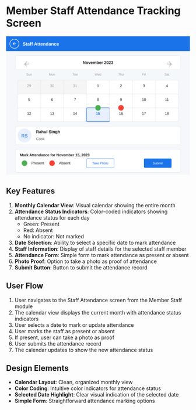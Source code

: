 # Member Staff Attendance Tracking Screen

![Attendance Tracking Screen](attendance_tracking_screen.svg)

## Key Features

1. **Monthly Calendar View**: Visual calendar showing the entire month
2. **Attendance Status Indicators**: Color-coded indicators showing attendance status for each day
   - Green: Present
   - Red: Absent
   - No indicator: Not marked
3. **Date Selection**: Ability to select a specific date to mark attendance
4. **Staff Information**: Display of staff details for the selected staff member
5. **Attendance Form**: Simple form to mark attendance as present or absent
6. **Photo Proof**: Option to take a photo as proof of attendance
7. **Submit Button**: Button to submit the attendance record

## User Flow

1. User navigates to the Staff Attendance screen from the Member Staff module
2. The calendar view displays the current month with attendance status indicators
3. User selects a date to mark or update attendance
4. User marks the staff as present or absent
5. If present, user can take a photo as proof
6. User submits the attendance record
7. The calendar updates to show the new attendance status

## Design Elements

- **Calendar Layout**: Clean, organized monthly view
- **Color Coding**: Intuitive color indicators for attendance status
- **Selected Date Highlight**: Clear visual indication of the selected date
- **Simple Form**: Straightforward attendance marking options
